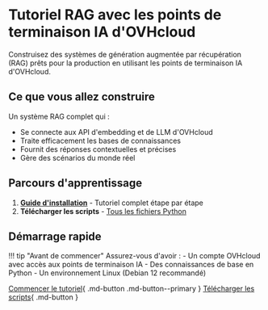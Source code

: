 # Tutoriel RAG avec les points de terminaison IA d'OVHcloud

Construisez des systèmes de génération augmentée par récupération (RAG) prêts pour la production en utilisant les points de terminaison IA d'OVHcloud.

## Ce que vous allez construire

Un système RAG complet qui :
- Se connecte aux API d'embedding et de LLM d'OVHcloud
- Traite efficacement les bases de connaissances
- Fournit des réponses contextuelles et précises
- Gère des scénarios du monde réel

## Parcours d'apprentissage

1. [**Guide d'installation**](setup-guide.md) - Tutoriel complet étape par étape
2. **Télécharger les scripts** - [Tous les fichiers Python](/ovhcloud-workbooks/public-cloud/ai-endpoints/rag-tutorial/scripts/)

## Démarrage rapide

!!! tip "Avant de commencer"
    Assurez-vous d'avoir :
    - Un compte OVHcloud avec accès aux points de terminaison IA
    - Des connaissances de base en Python
    - Un environnement Linux (Debian 12 recommandé)

[Commencer le tutoriel](setup-guide.md){ .md-button .md-button--primary }
[Télécharger les scripts](/ovhcloud-workbooks/public-cloud/ai-endpoints/rag-tutorial/scripts/){ .md-button }
